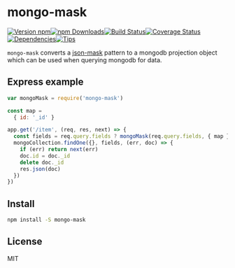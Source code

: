 # mongo-mask

[![Version npm](https://img.shields.io/npm/v/mongo-mask.svg?style=flat-square)](https://www.npmjs.com/package/mongo-mask)[![npm Downloads](https://img.shields.io/npm/dm/mongo-mask.svg?style=flat-square)](https://www.npmjs.com/package/mongo-mask)[![Build Status](https://img.shields.io/travis/tellnes/mongo-mask/master.svg?style=flat-square)](https://travis-ci.org/tellnes/mongo-mask)[![Coverage Status](https://img.shields.io/coveralls/tellnes/mongo-mask/master.svg?style=flat-square)](https://coveralls.io/github/tellnes/mongo-mask?branch=master)[![Dependencies](https://img.shields.io/david/tellnes/mongo-mask.svg?style=flat-square)](https://david-dm.org/tellnes/mongo-mask)[![Tips](http://img.shields.io/gratipay/tellnes.png?style=flat-square)](https://gratipay.com/~tellnes/)


`mongo-mask` converts a [json-mask](https://www.npmjs.com/package/json-mask)
pattern to a mongodb projection object which can be used when querying mongodb
for data.


## Express example

```js
var mongoMask = require('mongo-mask')

const map =
  { id: '_id' }

app.get('/item', (req, res, next) => {
  const fields = req.query.fields ? mongoMask(req.query.fields, { map }) : null
  mongoCollection.findOne({}, fields, (err, doc) => {
    if (err) return next(err)
    doc.id = doc._id
    delete doc._id
    res.json(doc)
  })
})
```


## Install

```bash
npm install -S mongo-mask
```


## License

MIT
